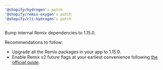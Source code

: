 ```yaml
---
'@shopify/hydrogen': patch
'@shopify/remix-oxygen': patch
'@shopify/cli-hydrogen': patch
---
```


Bump internal Remix dependencies to 1.15.0.

Recommendations to follow:

- Upgrade all the Remix packages in your app to 1.15.0.
- Enable Remix v2 future flags at your earliest convenience following [the official guide](https://remix.run/docs/en/1.15.0/pages/v2).
